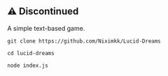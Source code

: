 ## ⚠ Discontinued
A simple text-based game.

`git clone https://github.com/Niximkk/Lucid-Dreams`

`cd lucid-dreams`

`node index.js`
